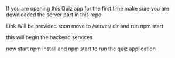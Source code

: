If you are opening this Quiz app for the first time make sure you are downloaded the server part in this repo

Link Will be provided soon
move to /server/ dir
and run npm start 

this will begin the backend services


now start npm install 
and npm start to run the quiz application
